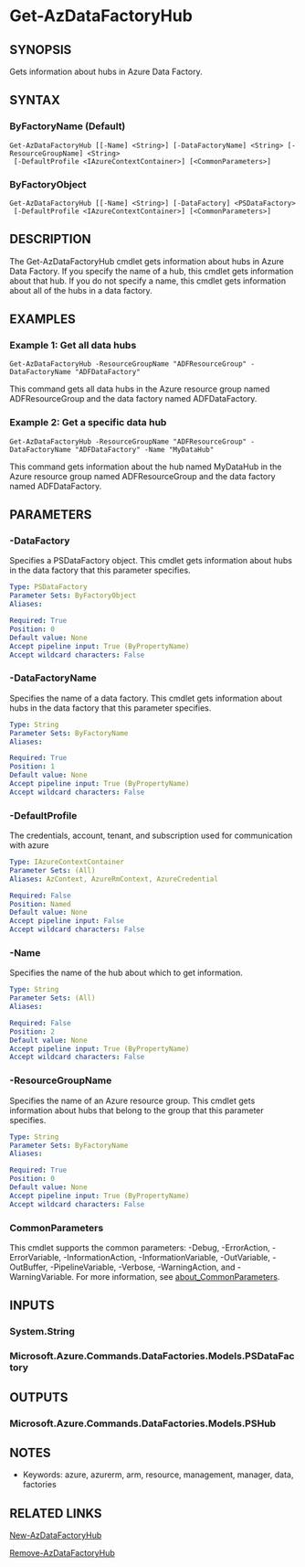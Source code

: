 ﻿---
external help file: Microsoft.Azure.PowerShell.Cmdlets.DataFactories.dll-Help.xml
Module Name: Az.DataFactory
online version: https://learn.microsoft.com/powershell/module/az.datafactory/get-azdatafactoryhub
schema: 2.0.0
---

# Get-AzDataFactoryHub

## SYNOPSIS
Gets information about hubs in Azure Data Factory.

## SYNTAX

### ByFactoryName (Default)
```
Get-AzDataFactoryHub [[-Name] <String>] [-DataFactoryName] <String> [-ResourceGroupName] <String>
 [-DefaultProfile <IAzureContextContainer>] [<CommonParameters>]
```

### ByFactoryObject
```
Get-AzDataFactoryHub [[-Name] <String>] [-DataFactory] <PSDataFactory>
 [-DefaultProfile <IAzureContextContainer>] [<CommonParameters>]
```

## DESCRIPTION
The Get-AzDataFactoryHub cmdlet gets information about hubs in Azure Data Factory.
If you specify the name of a hub, this cmdlet gets information about that hub.
If you do not specify a name, this cmdlet gets information about all of the hubs in a data factory.

## EXAMPLES

### Example 1: Get all data hubs
```
Get-AzDataFactoryHub -ResourceGroupName "ADFResourceGroup" -DataFactoryName "ADFDataFactory"
```

This command gets all data hubs in the Azure resource group named ADFResourceGroup and the data factory named ADFDataFactory.

### Example 2: Get a specific data hub
```
Get-AzDataFactoryHub -ResourceGroupName "ADFResourceGroup" -DataFactoryName "ADFDataFactory" -Name "MyDataHub"
```

This command gets information about the hub named MyDataHub in the Azure resource group named ADFResourceGroup and the data factory named ADFDataFactory.

## PARAMETERS

### -DataFactory
Specifies a PSDataFactory object.
This cmdlet gets information about hubs in the data factory that this parameter specifies.

```yaml
Type: PSDataFactory
Parameter Sets: ByFactoryObject
Aliases:

Required: True
Position: 0
Default value: None
Accept pipeline input: True (ByPropertyName)
Accept wildcard characters: False
```

### -DataFactoryName
Specifies the name of a data factory.
This cmdlet gets information about hubs in the data factory that this parameter specifies.

```yaml
Type: String
Parameter Sets: ByFactoryName
Aliases:

Required: True
Position: 1
Default value: None
Accept pipeline input: True (ByPropertyName)
Accept wildcard characters: False
```

### -DefaultProfile
The credentials, account, tenant, and subscription used for communication with azure

```yaml
Type: IAzureContextContainer
Parameter Sets: (All)
Aliases: AzContext, AzureRmContext, AzureCredential

Required: False
Position: Named
Default value: None
Accept pipeline input: False
Accept wildcard characters: False
```

### -Name
Specifies the name of the hub about which to get information.

```yaml
Type: String
Parameter Sets: (All)
Aliases:

Required: False
Position: 2
Default value: None
Accept pipeline input: True (ByPropertyName)
Accept wildcard characters: False
```

### -ResourceGroupName
Specifies the name of an Azure resource group.
This cmdlet gets information about hubs that belong to the group that this parameter specifies.

```yaml
Type: String
Parameter Sets: ByFactoryName
Aliases:

Required: True
Position: 0
Default value: None
Accept pipeline input: True (ByPropertyName)
Accept wildcard characters: False
```

### CommonParameters
This cmdlet supports the common parameters: -Debug, -ErrorAction, -ErrorVariable, -InformationAction, -InformationVariable, -OutVariable, -OutBuffer, -PipelineVariable, -Verbose, -WarningAction, and -WarningVariable. For more information, see [about_CommonParameters](http://go.microsoft.com/fwlink/?LinkID=113216).

## INPUTS

### System.String
### Microsoft.Azure.Commands.DataFactories.Models.PSDataFactory
## OUTPUTS

### Microsoft.Azure.Commands.DataFactories.Models.PSHub
## NOTES
* Keywords: azure, azurerm, arm, resource, management, manager, data, factories

## RELATED LINKS

[New-AzDataFactoryHub]()

[Remove-AzDataFactoryHub]()

